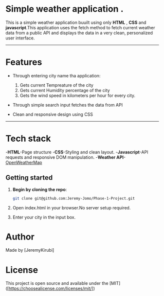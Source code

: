# Simple weather application .


This is a simple weather application buuilt using only **HTML** , **CSS** and **javascript**.This application uses the fetch method to fetch current weather data from a public API and displays the data in a very clean, personalized user interface.

---

# Features

- Through entering city name tha application:
    1. Gets current Tempreature of the city
    2. Gets current Humidity percentage of the city
    3. Gets the wind speed in kilometers per hour for every city.

- Through simple search input fetches the data from API
- Clean and responsive design using CSS

---

# Tech stack
-**HTML**-Page structure
-**CSS**-Styling and clean layout.
-**Javascript**-API requests and responsive DOM manipulation.
-**Weather API**-[OpenWeatherMap](https://api.openweathermap.org/data/2.5/weather?q=${cityName}&appid=${apiKey}&units=metric)

## Getting started

1. **Begin by cloning the repo**:
   ```bash
   git clone git@github.com:Jeremy-Jomo/Phase-1-Project.git

2. Open index.html in your browser.No server setup required.

3. Enter your city in the input box.


# Author
Made by [JeremyKirubi]

# License
This project is open source and available under the [MIT] ([https://choosealicense.com/licenses/mit/])


